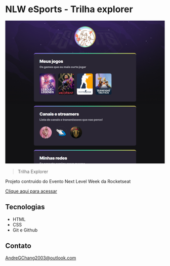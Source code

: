 # NLW eSports - Trilha explorer

![preview](./.github/preview.png)

>Trilha Explorer

Projeto contruido do Evento Next Level Week da Rocketseat

[Clique aqui para acessar](https://textbr.github.io/NLW-Esports-Explorer)

## Tecnologias
- HTML
- CSS
- Git e Github

## Contato
AndreGChang2003@outlook.com